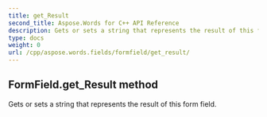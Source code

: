 ```yaml
---
title: get_Result
second_title: Aspose.Words for C++ API Reference
description: Gets or sets a string that represents the result of this form field. 
type: docs
weight: 0
url: /cpp/aspose.words.fields/formfield/get_result/
---
```

## FormField.get_Result method


Gets or sets a string that represents the result of this form field. 

